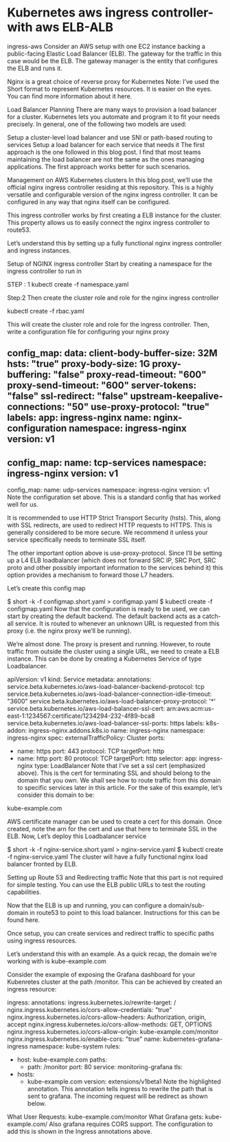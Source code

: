 # Kubernetes aws ingress controller-with aws ELB-ALB
ingress-aws
Consider an AWS setup with one EC2 instance backing a public-facing Elastic Load Balancer (ELB). The gateway for the traffic in this case would be the ELB. The gateway manager is the entity that configures the ELB and runs it.


Nginx is a great choice of reverse proxy for Kubernetes
Note: I’ve used the Short format to represent Kubernetes resources. It is easier on the eyes. You can find more information about it here.

Load Balancer Planning
There are many ways to provision a load balancer for a cluster. Kubernetes lets you automate and program it to fit your needs precisely. In general, one of the following two models are used:

Setup a cluster-level load balancer and use SNI or path-based routing to services
Setup a load balancer for each service that needs it
The first approach is the one followed in this blog post. I find that most teams maintaining the load balancer are not the same as the ones managing applications. The first approach works better for such scenarios.

Management on AWS Kubernetes clusters
In this blog post, we’ll use the official nginx ingress controller residing at this repository. This is a highly versatile and configurable version of the nginx ingress controller. It can be configured in any way that nginx itself can be configured.

This ingress controller works by first creating a ELB instance for the cluster. This property allows us to easily connect the nginx ingress controller to route53.

Let’s understand this by setting up a fully functional nginx ingress controller and ingress instances.

Setup of NGINX ingress controller
Start by creating a namespace for the ingress controller to run in

STEP : 1
kubectl create -f namespace.yaml

Step:2
Then create the cluster role and role for the nginx ingress controller

kubectl create -f rbac.yaml

This will create the cluster role and role for the ingress controller. Then, write a configuration file for configuring your nginx proxy

config_map:
  data:
    client-body-buffer-size: 32M
    hsts: "true"
    proxy-body-size: 1G
    proxy-buffering: "false"
    proxy-read-timeout: "600"
    proxy-send-timeout: "600"
    server-tokens: "false"
    ssl-redirect: "false"
    upstream-keepalive-connections: "50"
    use-proxy-protocol: "true"
  labels:
    app: ingress-nginx
  name: nginx-configuration
  namespace: ingress-nginx
  version: v1
---
config_map:
  name: tcp-services
  namespace: ingress-nginx
  version: v1
---
config_map:
  name: udp-services
  namespace: ingress-nginx
  version: v1
Note the configuration set above. This is a standard config that has worked well for us.

It is recommended to use HTTP Strict Transport Security (hsts). This, along with SSL redirects, are used to redirect HTTP requests to HTTPS. This is generally considered to be more secure. We recommend it unless your service specifically needs to terminate SSL itself.

The other important option above is use-proxy-protocol. Since I’ll be setting up a L4 ELB loadbalancer (which does not forward SRC IP, SRC Port, SRC proto and other possibly important information to the services behind it) this option provides a mechanism to forward those L7 headers.

Let’s create this config map

$ short -k -f configmap.short.yaml > configmap.yaml
$ kubectl create -f configmap.yaml
Now that the configuration is ready to be used, we can start by creating the default backend. The default backend acts as a catch-all service. It is routed to whenever an unknown URL is requested from this proxy (i.e. the nginx proxy we’ll be running).

We’re almost done. The proxy is present and running. However, to route traffic from outside the cluster using a single URL, we need to create a ELB instance. This can be done by creating a Kubernetes Service of type Loadbalancer.

apiVersion: v1
kind: Service
metadata:
  annotations:
    service.beta.kubernetes.io/aws-load-balancer-backend-protocol: tcp
    service.beta.kubernetes.io/aws-load-balancer-connection-idle-timeout: "3600"
    service.beta.kubernetes.io/aws-load-balancer-proxy-protocol: '*'
    service.beta.kubernetes.io/aws-load-balancer-ssl-cert: arn:aws:acm:us-east-1:1234567:certificate/1234294-232-4f89-bca8
    service.beta.kubernetes.io/aws-load-balancer-ssl-ports: https
  labels:
    k8s-addon: ingress-nginx.addons.k8s.io
  name: ingress-nginx
  namespace: ingress-nginx
spec:
  externalTrafficPolicy: Cluster
  ports:
  - name: https
    port: 443
    protocol: TCP
    targetPort: http
  - name: http
    port: 80
    protocol: TCP
    targetPort: http
  selector:
    app: ingress-nginx
  type: LoadBalancer
Note that I’ve set a ssl cert (emphasized above). This is the cert for terminating SSL and should belong to the domain that you own. We shall see how to route traffic from this domain to specific services later in this article. For the sake of this example, let’s consider this domain to be:

kube-example.com

AWS certificate manager can be used to create a cert for this domain. Once created, note the arn for the cert and use that here to terminate SSL in the ELB. Now, Let’s deploy this Loadbalancer service

$ short -k -f nginx-service.short.yaml > nginx-service.yaml
$ kubectl create -f nginx-service.yaml
The cluster will have a fully functional nginx load balancer fronted by ELB.

Setting up Route 53 and Redirecting traffic
Note that this part is not required for simple testing. You can use the ELB public URLs to test the routing capabilities.

Now that the ELB is up and running, you can configure a domain/sub-domain in route53 to point to this load balancer. Instructions for this can be found here.

Once setup, you can create services and redirect traffic to specific paths using ingress resources.

Let’s understand this with an example. As a quick recap, the domain we’re working with is kube-example.com

Consider the example of exposing the Grafana dashboard for your Kubenretes cluster at the path /monitor. This can be achieved by created an ingress resource:

ingress:
  annotations:
    ingress.kubernetes.io/rewrite-target: /
    nginx.ingress.kubernetes.io/cors-allow-credentials: "true"
    nginx.ingress.kubernetes.io/cors-allow-headers: Authorization, origin, accept
    nginx.ingress.kubernetes.io/cors-allow-methods: GET, OPTIONS
    nginx.ingress.kubernetes.io/cors-allow-origin: kube-example.com/monitor
    nginx.ingress.kubernetes.io/enable-cors: "true"
  name: kubernetes-grafana-ingress
  namespace: kube-system
  rules:
  - host: kube-example.com
    paths:
    - path: /monitor
      port: 80
      service: monitoring-grafana
  tls:
  - hosts:
    - kube-example.com
  version: extensions/v1beta1
Note the highlighted annotation. This annotation tells ingress to rewrite the path that is sent to grafana. The incoming request will be redirect as shown below.

What User Requests: kube-example.com/monitor
What Grafana gets: kube-example.com/
Also grafana requires CORS support. The configuration to add this is shown in the Ingress annotations above.

